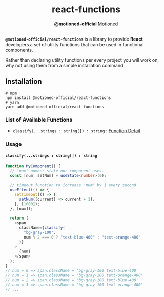 <h1 align="center">react-functions</h1>
<div align="center">
<b>@motioned-official</b> <a href="https://motioned.tech">Motioned</a> 
</div>
<br>

**`@motioned-official/react-functions`** is a library to provide **React** developers a set of utility functions that can be used in functional components.

Rather than declaring utility functions per every project you will work on, why not using them from a simple installation command.

## Installation

```shell
# npm
npm install @motioned-official/react-functions
# yarn
yarn add @motioned-official/react-functions
```

### List of Available Functions

- `classify(...strings : string[]) : string` : [Function Detail]("./src/classify/index")

### Usage

#### `classify(...strings : string[]) : string`

```ts
function MyComponent() {
  // 'num' number state our component uses.
  const [num, setNum] = useState<number>(0);

  // timeout function to icnrease 'num' by 1 every second.
  useEffect(() => {
    setTimeout(() => {
      setNum((current) => current + 1);
    }, [1000]);
  }, [num]);

  return (
    <span
      className={classify(
        "bg-gray-100",
        num % 2 === 0 ? "text-blue-400" : "text-orange-400"
      )}
    >
      {num}
    </span>
  );
}
// num = 0 => span.className = 'bg-gray-100 text-blue-400'
// num = 1 => span.className = 'bg-gray-100 text-orange-400'
// num = 2 => span.className = 'bg-gray-100 text-blue-400'
// num = 3 => span.className = 'bg-gray-100 text-orange-400'
// ...
```
